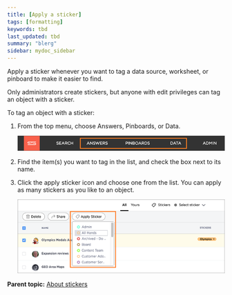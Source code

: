 ```yaml
---
title: [Apply a sticker]
tags: [formatting]
keywords: tbd
last_updated: tbd
summary: "blerg"
sidebar: mydoc_sidebar
---
```

Apply a sticker whenever you want to tag a data source, worksheet, or pinboard to make it easier to find.

Only administrators create stickers, but anyone with edit privileges can tag an object with a sticker.

To tag an object with a sticker:

1.   From the top menu, choose Answers, Pinboards, or Data.

     ![](../../images/choose_data_answers_pinboards.png "Choose Answers, Pinboards, or Data")

2.   Find the item\(s\) you want to tag in the list, and check the box next to its name.
3.   Click the apply sticker icon and choose one from the list. You can apply as many stickers as you like to an object.

     ![](../../images/apply_sticker.png "Choose a sticker to apply")


**Parent topic:** [About stickers](../../admin/data_modeling/stickers_concept.html)
